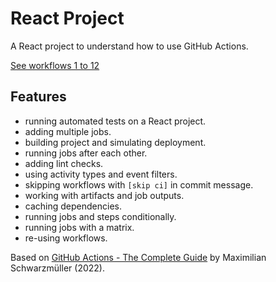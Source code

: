 # React Project

A React project to understand how to use GitHub Actions.

[See workflows 1 to 12](../../.github/workflows)

## Features

- running automated tests on a React project.
- adding multiple jobs.
- building project and simulating deployment.
- running jobs after each other.
- adding lint checks.
- using activity types and event filters.
- skipping workflows with `[skip ci]` in commit message.
- working with artifacts and job outputs.
- caching dependencies.
- running jobs and steps conditionally.
- running jobs with a matrix.
- re-using workflows.

Based on [GitHub Actions - The Complete Guide](https://www.udemy.com/course/github-actions-the-complete-guide/) by Maximilian Schwarzmüller (2022).
